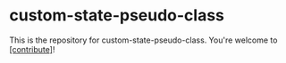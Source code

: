 # custom-state-pseudo-class

This is the repository for custom-state-pseudo-class. You're welcome to
[[contribute]](CONTRIBUTING.md)!
